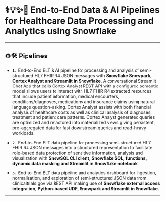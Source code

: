 # ⚕️💡✨🧠 End-to-End Data & AI Pipelines for Healthcare Data Processing and Analytics using Snowflake 

---

## ⚙️🛠️ Pipelines

- __`1.`__ End-to-End ELT & AI pipeline for processing and analysis of semi-structured HL7 FHIR R4 JSON messages with __Snowflake Snowpark, Cortex Analyst and Streamlit in Snowflake__. A conversational Streamlit Chat App that calls Cortex Analyst REST API with a configured semantic model allows users to interact with HL7 FHIR R4 extracted resources that include patient information, medical encounters, conditions/diagnoses, medications and insurance claims using natural language question-asking. Cortex Analyst assists with both financial analysis of healthcare costs as well as clinical analysis of diagnoses, treatment and patient care patterns. Cortex Analyst generated queries are optimized and refactored into materialized views giving persistent, pre-aggregated data for fast downstream queries and read-heavy workloads.
 
- __`2.`__ End-to-End ELT data pipeline for processing semi-structured HL7 FHIR R4 JSON messages into a structured representation to facilitate role-based data protection of sensitive information, analysis and visualization with __SnowSQL CLI client, Snowflake SQL, functions, dynamic data masking and Streamlit in Snowflake notebook__.

- __`3.`__ End-to-End ELT data pipeline and analytics dashboard for ingestion, normalization, and exploration of semi-structured JSON data from clinicaltrials.gov via REST API making use of __Snowflake external access integration, Python-based UDF, Snowpark and Streamlit in Snowflake__.

---




